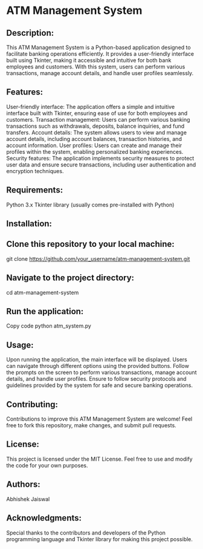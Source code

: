 # ATM Management System

## Description:
This ATM Management System is a Python-based application designed to facilitate banking operations efficiently. It provides a user-friendly interface built using Tkinter, making it accessible and intuitive for both bank employees and customers. With this system, users can perform various transactions, manage account details, and handle user profiles seamlessly.

## Features:

User-friendly interface: The application offers a simple and intuitive interface built with Tkinter, ensuring ease of use for both employees and customers.
Transaction management: Users can perform various banking transactions such as withdrawals, deposits, balance inquiries, and fund transfers.
Account details: The system allows users to view and manage account details, including account balances, transaction histories, and account information.
User profiles: Users can create and manage their profiles within the system, enabling personalized banking experiences.
Security features: The application implements security measures to protect user data and ensure secure transactions, including user authentication and encryption techniques.

## Requirements:

Python 3.x
Tkinter library (usually comes pre-installed with Python)

## Installation:

## Clone this repository to your local machine:
git clone https://github.com/your_username/atm-management-system.git

## Navigate to the project directory:
cd atm-management-system

## Run the application:
Copy code
python atm_system.py

## Usage:
Upon running the application, the main interface will be displayed.
Users can navigate through different options using the provided buttons.
Follow the prompts on the screen to perform various transactions, manage account details, and handle user profiles.
Ensure to follow security protocols and guidelines provided by the system for safe and secure banking operations.

## Contributing:
Contributions to improve this ATM Management System are welcome! Feel free to fork this repository, make changes, and submit pull requests.

## License:
This project is licensed under the MIT License. Feel free to use and modify the code for your own purposes.

## Authors:
Abhishek Jaiswal

## Acknowledgments:
Special thanks to the contributors and developers of the Python programming language and Tkinter library for making this project possible.





